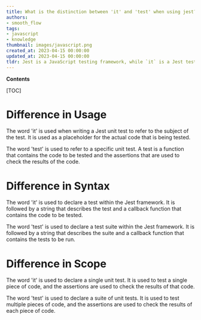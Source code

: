 ```yaml
---
title: What is the distinction between 'it' and 'test' when using jest?
authors:
- smooth_flow
tags:
- javascript
- knowledge
thumbnail: images/javascript.png
created_at: 2023-04-15 00:00:00
updated_at: 2023-04-15 00:00:00
tldr: Jest is a JavaScript testing framework, while `it` is a Jest test function used to define and run a single test.
---
```


**Contents**

[TOC]

# Difference in Usage

The word 'it' is used when writing a Jest unit test to refer to the subject of the test. It is used as a placeholder for the actual code that is being tested.

The word 'test' is used to refer to a specific unit test. A test is a function that contains the code to be tested and the assertions that are used to check the results of the code.

# Difference in Syntax

The word 'it' is used to declare a test within the Jest framework. It is followed by a string that describes the test and a callback function that contains the code to be tested.

The word 'test' is used to declare a test suite within the Jest framework. It is followed by a string that describes the suite and a callback function that contains the tests to be run.

# Difference in Scope

The word 'it' is used to declare a single unit test. It is used to test a single piece of code, and the assertions are used to check the results of that code.

The word 'test' is used to declare a suite of unit tests. It is used to test multiple pieces of code, and the assertions are used to check the results of each piece of code.
